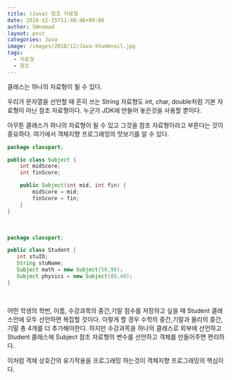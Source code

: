 ```yaml
---
title: (Java) 참조 자료형
date: 2018-12-15T11:48:46+09:00
author: SWnomad
layout: post
categories: Java
image: /images/2018/12/Java-thumbnail.jpg
tags:
  - 자료형
  - 참조
---
```

클래스는 하나의 자료형이 될 수 있다.

우리가 문자열을 선언할 때 흔히 쓰는 String 자료형도 int, char, double처럼 기본 자료형이 아닌 참조 자료형이다. 누군가 JDK에 만들어 놓은것을 사용할 뿐이다.

아무튼 클래스가 하나의 자료형이 될 수 있고 그것을 참조 자료형이라고 부른다는 것이 중요하다. 여기에서 객체지향 프로그래밍의 맛보기를 알 수 있다.

~~~ java
package classpart;

public class Subject {
    int midScore;
    int finScore;

    public Subject(int mid, int fin) {
        midScore = mid;
        finScore = fin;
    }
}
~~~

&nbsp;

~~~ java
package classpart;

public class Student {
   int stuID;
   String stuName;
   Subject math = new Subject(50,90);
   Subject physics = new Subject(80,40);
}
~~~

&nbsp;

어떤 학생의 학번, 이름, 수강과목의 중간,기말 점수를 저장하고 싶을 때 Student 클래스안에 모두 선언하면 복잡할 것이다. 이렇게 할 경우 수학의 중간,기말과 물리의 중간,기말 총 4개를 더 추가해야한다. 하지만 수강과목을 하나의 클래스로 외부에 선언하고 Student 클래스에 Subject 참조 자료형의 변수를 선언하고 객체를 만들어주면 편리하다.

이처럼 객체 상호간의 유기작용을 프로그래밍 하는것이 객체지향 프로그래밍의 핵심이다.